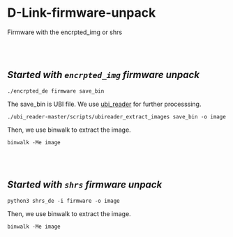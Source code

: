 # D-Link-firmware-unpack
Firmware with the encrpted_img or shrs

<br/>

<br/>


##  ***Started with `encrpted_img` firmware unpack***

`./encrpted_de firmware save_bin`

The save_bin is UBI file. We use [ubi_reader](https://github.com/jrspruitt/ubi_reader) for further processsing.


`./ubi_reader-master/scripts/ubireader_extract_images save_bin -o image`

Then, we use binwalk to extract the image.

`binwalk -Me image`


<br/>

<br/>


##  ***Started with `shrs` firmware unpack***

`python3 shrs_de -i firmware -o image`

Then, we use binwalk to extract the image.

`binwalk -Me image`
